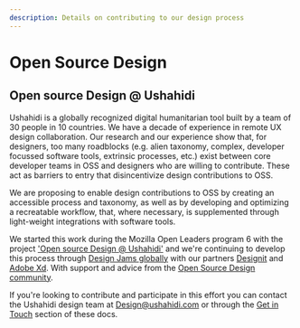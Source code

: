 ```yaml
---
description: Details on contributing to our design process
---
```


# Open Source Design

## Open source Design @ Ushahidi

Ushahidi is a globally recognized digital humanitarian tool built by a team of 30 people in 10 countries. We have a decade of experience in remote UX design collaboration. Our research and our experience show that, for designers, too many roadblocks \(e.g. alien taxonomy, complex, developer focussed software tools, extrinsic processes, etc.\) exist between core developer teams in OSS and designers who are willing to contribute. These act as barriers to entry that disincentivize design contributions to OSS.

We are proposing to enable design contributions to OSS by creating an accessible process and taxonomy, as well as by developing and optimizing a recreatable workflow, that, where necessary, is supplemented through light-weight integrations with software tools.

We started this work during the Mozilla Open Leaders program 6 with the project ['Open source Design @ Ushahidi'](https://github.com/MozillaFestival/open-leaders-6/issues/109) and we're continuing to develop this process through [Design Jams globally](https://medium.designit.com/designing-for-emergencies-be899148e806) with our partners [Designit](https://www.designit.com/) and [Adobe Xd](https://www.adobe.com/uk/products/xd.html). With support and advice from the [Open Source Design community](https://opensourcedesign.net/).

If you're looking to contribute and participate in this effort you can contact the Ushahidi design team at Design@ushahidi.com or through the [Get in Touch](https://ushahidi.gitbook.io/platform-developer-documentation/contributing-or-getting-involved/get-in-touch) section of these docs.



